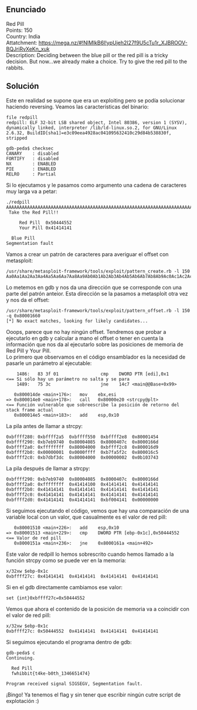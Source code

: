 ## **Enunciado**

Red Pill  
Points: 150   
Country: India   
Attatchment: https://mega.nz/#!NlMlkB6I!ypUjeh2I27f9U5cTu1r_XJBROOV-BQJriRvXeKn_xuk     
Description: Deciding between the blue pill or the red pill is a tricky decision. But now...we already make a choice. Try to give the red pill to the rabbits.  



## **Solución**

Este en realidad se supone que era un exploiting pero se podía solucionar haciendo reversing. Veamos las características del binario:

```
file redpill 
redpill: ELF 32-bit LSB shared object, Intel 80386, version 1 (SYSV), dynamically linked, interpreter /lib/ld-linux.so.2, for GNU/Linux 2.6.32, BuildID[sha1]=e3c09eea4928ac041095632410c29d84b538830f, stripped
```
```
gdb-peda$ checksec 
CANARY    : disabled
FORTIFY   : disabled
NX        : ENABLED
PIE       : ENABLED
RELRO     : Partial
```

Si lo ejecutamos y le pasamos como argumento una cadena de caracteres muy larga va a petar:

```
./redpill AAAAAAAAAAAAAAAAAAAAAAAAAAAAAAAAAAAAAAAAAAAAAAAAAAAAAAAAAAAAAAAAAAAAAAAAAAAAAAAAAAAAAAAAAAAAAAAAAAAAAAAAAAAAAAAAAAAAAA
 Take the Red Pill!! 

     Red Pill  0x50444552
     Your Pill 0x41414141

  Blue Pill
Segmentation fault

```
Vamos a crear un patrón de caracteres para averiguar el offset con metasploit:

```
/usr/share/metasploit-framework/tools/exploit/pattern_create.rb -l 150
Aa0Aa1Aa2Aa3Aa4Aa5Aa6Aa7Aa8Aa9Ab0Ab1Ab2Ab3Ab4Ab5Ab6Ab7Ab8Ab9Ac0Ac1Ac2Ac3Ac4Ac5Ac6Ac7Ac8Ac9Ad0Ad1Ad2Ad3Ad4Ad5Ad6Ad7Ad8Ad9Ae0Ae1Ae2Ae3Ae4Ae5Ae6Ae7Ae8Ae9
```

Lo metemos en gdb y nos da una dirección que se corresponde con una parte del patrón anteior. Esta dirección se la pasamos a metasploit otra vez y nos da el offset:

```
/usr/share/metasploit-framework/tools/exploit/pattern_offset.rb -l 150 -q 0x80001660
[*] No exact matches, looking for likely candidates...
```

Ooops, parece que no hay ningún offset. Tendremos que probar a ejecutarlo en gdb y calcular a mano el offset o tener en cuenta la información que nos da al ejecutarlo sobre las posiciones de memoria de Red Pill y Your Pill.    
Lo primero que observamos en el código ensamblador es la necesidad de pasarle un parámetro al ejecutable:

```
    1486:	83 3f 01             	cmp    DWORD PTR [edi],0x1        <== Si sólo hay un parámetro no salta y se para
    1489:	75 3c                	jne    14c7 <main@@Base+0x99>  
```

```
   0x800014de <main+176>:	mov    ebx,esi
=> 0x800014e0 <main+178>:	call   0x80000e20 <strcpy@plt>          <== Función vulnerable que sobreescribe la posición de retorno del stack frame actual
   0x800014e5 <main+183>:	add    esp,0x10
```

La pila antes de llamar a strcpy:

```
0xbffff280:	0xbffff2a5	0xbffff550	0xbffff2e8	0x80001454
0xbffff290:	0xb7eb9740	0x80004085	0x8000407c	0x8000166d
0xbffff2a0:	0xffffffff	0x80004000	0xbffff2c8	0x800016d9
0xbffff2b0:	0x00000001	0x0000ffff	0xb7fa5f2c	0x800016c5
0xbffff2c0:	0xb7dbf3dc	0x80004000	0x00000002	0x0b103743
```

La pila después de llamar a strcpy:

```
0xbffff290:	0xb7eb9740	0x80004085	0x8000407c	0x8000166d
0xbffff2a0:	0xffffffff	0x41414100	0x41414141	0x41414141
0xbffff2b0:	0x41414141	0x41414141	0x41414141	0x41414141
0xbffff2c0:	0x41414141	0x41414141	0x41414141	0x41414141
0xbffff2d0:	0x41414141	0x41414141	0xbf004141	0x00000000
```
Si seguimos ejecutando el código, vemos que hay una comparación de una variable local con un valor, que casualmente es el valor de red pill:
```
   0x80001510 <main+226>:	add    esp,0x10
=> 0x80001513 <main+229>:	cmp    DWORD PTR [ebp-0x1c],0x50444552     <== Valor de red pill
   0x8000151a <main+236>:	jne    0x8000161a <main+492>
```

Este valor de redpill lo hemos sobrescrito cuando hemos llamado a la función strcpy como se puede ver en la memoria:

```
x/32xw $ebp-0x1c
0xbffff27c:	0x41414141	0x41414141	0x41414141	0x41414141
```

Si en el gdb directamente cambiamos ese valor:

```
set {int}0xbffff27c=0x50444552
```

Vemos que ahora el contenido de la posición de memoria va a coincidir con el valor de red pill:

```
x/32xw $ebp-0x1c
0xbffff27c:	0x50444552	0x41414141	0x41414141	0x41414141
```

Si seguimos ejecutando el programa dentro de gdb:

```
gdb-peda$ c
Continuing.

  Red Pill
  fwhibbit{t4ke-b0th_1346651474} 

Program received signal SIGSEGV, Segmentation fault.
```

¡Bingo! Ya tenemos el flag y sin tener que escribir ningún cutre script de explotación :)

